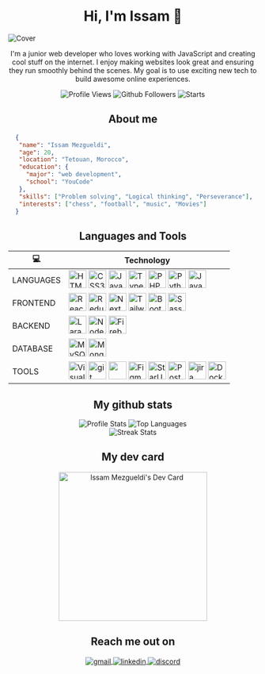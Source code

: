 <h1 align="center">Hi, I'm Issam 👋</h1>

![Cover](https://user-images.githubusercontent.com/112888267/204088153-8e61fc81-5dd0-45cc-8ac9-296bb50825ec.png)

<p align="center">
I'm a junior web developer who loves working with JavaScript and creating cool stuff on the internet. I enjoy making websites look great and ensuring they run smoothly behind the scenes. My goal is to use exciting new tech to build awesome online experiences.
</p>

<div id="badges"  align="center">
 <img src="https://komarev.com/ghpvc/?username=MEZ901" alt="Profile Views" /> 
 <img src="https://img.shields.io/github/followers/MEZ901?label=Follow" alt="Github Followers"/>
 <img src="https://img.shields.io/github/stars/MEZ901?affiliations=OWNER%2CCOLLABORATOR" alt="Starts"/> 
</div>

<h2 align="center">About me</h2>
 
```json
  {
   "name": "Issam Mezgueldi",
   "age": 20,
   "location": "Tetouan, Morocco",
   "education": {
     "major": "web development",
     "school": "YouCode"
   },
   "skills": ["Problem solving", "Logical thinking", "Perseverance"],
   "interests": ["chess", "football", "music", "Movies"]
  }
```
 
<h2 align="center">Languages and Tools</h2>

<div align="center" > 
 
|  💻      | Technology |
| ----------- | ----------- |
| LANGUAGES      | <a href="https://developer.mozilla.org/en-US/docs/Glossary/HTML5" target="_blank" rel="noreferrer"><img src="https://raw.githubusercontent.com/danielcranney/readme-generator/main/public/icons/skills/html5-colored.svg" width="36" height="36" alt="HTML5" /></a> <a href="https://www.w3.org/TR/CSS/#css" target="_blank" rel="noreferrer"><img src="https://raw.githubusercontent.com/danielcranney/readme-generator/main/public/icons/skills/css3-colored.svg" width="36" height="36" alt="CSS3" /></a> <a href="https://developer.mozilla.org/en-US/docs/Web/JavaScript" target="_blank" rel="noreferrer"><img src="https://raw.githubusercontent.com/danielcranney/readme-generator/main/public/icons/skills/javascript-colored.svg" width="36" height="36" alt="JavaScript" /></a> <a href="https://www.typescriptlang.org/" target="_blank" rel="noreferrer"><img src="https://raw.githubusercontent.com/danielcranney/readme-generator/main/public/icons/skills/typescript-colored.svg" width="36" height="36" alt="TypeScript" /></a> <a href="https://www.php.net/" target="_blank" rel="noreferrer"><img src="https://raw.githubusercontent.com/danielcranney/readme-generator/main/public/icons/skills/php-colored.svg" width="36" height="36" alt="PHP" /></a> <a href="https://www.python.org/" target="_blank" rel="noreferrer"><img src="https://raw.githubusercontent.com/danielcranney/readme-generator/main/public/icons/skills/python-colored.svg" width="36" height="36" alt="Python" /></a> <a href="https://www.oracle.com/java/" target="_blank" rel="noreferrer"><img src="https://raw.githubusercontent.com/danielcranney/readme-generator/main/public/icons/skills/java-colored.svg" width="36" height="36" alt="Java" /></a> |
| FRONTEND      | <a href="https://reactjs.org/" target="_blank" rel="noreferrer"><img src="https://raw.githubusercontent.com/danielcranney/readme-generator/main/public/icons/skills/react-colored.svg" width="36" height="36" alt="React" /></a> <a href="https://redux.js.org/" target="_blank" rel="noreferrer"><img src="https://raw.githubusercontent.com/danielcranney/readme-generator/main/public/icons/skills/redux-colored.svg" width="36" height="36" alt="Redux" /></a> <a href="https://nextjs.org/docs" target="_blank" rel="noreferrer"><img src="https://raw.githubusercontent.com/danielcranney/readme-generator/main/public/icons/skills/nextjs-colored-dark.svg" width="36" height="36" alt="NextJs" /></a> <a href="https://tailwindcss.com/" target="_blank" rel="noreferrer"><img src="https://raw.githubusercontent.com/danielcranney/readme-generator/main/public/icons/skills/tailwindcss-colored.svg" width="36" height="36" alt="TailwindCSS" /></a> <a href="https://getbootstrap.com/" target="_blank" rel="noreferrer"><img src="https://raw.githubusercontent.com/danielcranney/readme-generator/main/public/icons/skills/bootstrap-colored.svg" width="36" height="36" alt="Bootstrap" /></a> <a href="https://sass-lang.com/" target="_blank" rel="noreferrer"><img src="https://raw.githubusercontent.com/danielcranney/readme-generator/main/public/icons/skills/sass-colored.svg" width="36" height="36" alt="Sass" /></a>|
| BACKEND   | <a href="https://laravel.com/" target="_blank" rel="noreferrer"><img src="https://raw.githubusercontent.com/danielcranney/readme-generator/main/public/icons/skills/laravel-colored.svg" width="36" height="36" alt="Laravel" /></a> <a href="https://nodejs.org/en/" target="_blank" rel="noreferrer"><img src="https://raw.githubusercontent.com/danielcranney/readme-generator/main/public/icons/skills/nodejs-colored.svg" width="36" height="36" alt="NodeJS" /></a> <a href="https://firebase.google.com/" target="_blank" rel="noreferrer"><img src="https://raw.githubusercontent.com/danielcranney/readme-generator/main/public/icons/skills/firebase-colored.svg" width="36" height="36" alt="Firebase" /></a>        |
 | DATABASE   | <a href="https://www.mysql.com/" target="_blank" rel="noreferrer"><img src="https://raw.githubusercontent.com/danielcranney/readme-generator/main/public/icons/skills/mysql-colored.svg" width="36" height="36" alt="MySQL" /></a> <a href="https://www.mongodb.com/" target="_blank" rel="noreferrer"><img src="https://raw.githubusercontent.com/danielcranney/readme-generator/main/public/icons/skills/mongodb-colored.svg" width="36" height="36" alt="MongoDB" /></a>        |
 | TOOLS   | <a href="https://code.visualstudio.com/" target="_blank" rel="noreferrer"><img src="https://upload.wikimedia.org/wikipedia/commons/9/9a/Visual_Studio_Code_1.35_icon.svg" width="36" height="36" alt="Visual Studio Code"/></a> <a href="https://git-scm.com/" target="_blank" rel="noreferrer"><img src="https://www.vectorlogo.zone/logos/git-scm/git-scm-icon.svg" width="36" height="36" alt="git"/></a> <a href="https://www.github.com/h" target="_blank" rel="noreferrer"><img src="https://raw.githubusercontent.com/danielcranney/readme-generator/main/public/icons/socials/github-dark.svg" width="36" height="36" /></a> <a href="https://www.figma.com/" target="_blank" rel="noreferrer"><img src="https://raw.githubusercontent.com/danielcranney/readme-generator/main/public/icons/skills/figma-colored.svg" width="36" height="36" alt="Figma" /></a> <a href="https://staruml.io/" target="_blank" rel="noreferrer"><img src="https://user-images.githubusercontent.com/112888267/229631421-ab236291-6e57-4962-8e68-5a3f87763369.png" width="36" height="36" alt="StarUML"/></a> <a href="https://www.postman.com/" target="_blank" rel="noreferrer"><img src="https://user-images.githubusercontent.com/112888267/219393706-d9c7e234-c622-4112-89a0-154dd1d90b96.svg" width="36" height="36" alt="Postman"/></a> <a href="https://www.atlassian.com/software/jira" target="_blank" rel="noreferrer"><img src="https://user-images.githubusercontent.com/112888267/221143450-267c3265-caab-4b3a-a93d-22309917e22e.png" width="36" height="36" alt="jira"/></a> <a href="https://www.docker.com/" target="_blank" rel="noreferrer"><img src="https://raw.githubusercontent.com/danielcranney/readme-generator/main/public/icons/skills/docker-colored.svg" width="36" height="36" alt="Docker" /></a>         |

</div>
 
<h2 align="center">My github stats</h2>

<div align="center">
  <img src="https://github-readme-stats.vercel.app/api?username=MEZ901&show_icons=true&theme=tokyonight&line_height=28&rank_icon=github" alt="Profile Stats" />
  <img src="https://github-readme-stats.vercel.app/api/top-langs/?username=MEZ901&layout=donut&theme=tokyonight" alt="Top Languages" />
</div>
<div align="center">
 <img  src="https://github-readme-streak-stats.herokuapp.com/?user=MEZ901&show_icons=true&locale=en&layout=compact&theme=tokyonight&line_height=0" alt="Streak Stats" />
</div>

<h2 align="center">My dev card</h2>

<div align = "center">
 <a href="https://app.daily.dev/MEZ901">
  <img src="https://api.daily.dev/devcards/44578dd2e80c46dcb163e0243685f0d8.png?r=dum" width="300" alt="Issam Mezgueldi's Dev Card" />
 </a>
</div>
 
<h2 align="center">Reach me out on</h2>

<div align="center">
 <a href="mailto: issammez44@gmail.com" target="blank">
  <img align="center" src="https://img.shields.io/badge/Gmail-red?logo=gmail&logoColor=white" alt="gmail" />
 </a>
 <a href="https://www.linkedin.com/in/mez901/" target="blank">
  <img align="center" src="https://img.shields.io/badge/LinkedIn-blue?logo=linkedin&logoColor=white" alt="linkedin" />
 </a>
 <a href="https://discordapp.com/users/930779979409666048" target="blank">
  <img align="center" src="https://img.shields.io/badge/Discord-blue?logo=discord&logoColor=white" alt="discord" />
 </a>
</div>
